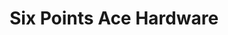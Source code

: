 ---
title: "Six Points Ace Hardware"
url: /phoenix/six-points-ace-hardware-north-19th-avenue/
shop: Baumarkt
---